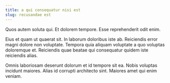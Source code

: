 ```yaml
---
title: a qui consequatur nisi est
slug: recusandae est
---
```


Quos autem soluta qui. Et dolorem tempore. Esse reprehenderit odit enim.

Eius et quam ut quaerat sit. In laborum doloribus iste ab. Reiciendis error magni dolore non voluptate. Tempora quia aliquam voluptate a quo voluptas doloremque et. Reiciendis quae beatae qui consequatur quidem iste reiciendis alias.

Omnis laboriosam deserunt dolorum et id tempore sit ea. Nobis voluptas incidunt maiores. Alias id corrupti architecto sint. Maiores amet qui enim veniam.
